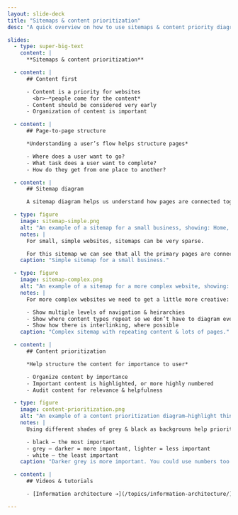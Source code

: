 ```yaml
---
layout: slide-deck
title: "Sitemaps & content prioritization"
desc: "A quick overview on how to use sitemaps & content priority diagrams to plan and structure content for websites."

slides:
  - type: super-big-text
    content: |
      **Sitemaps & content prioritization**

  - content: |
      ## Content first

      - Content is a priority for websites
        <br>—*people come for the content*
      - Content should be considered very early
      - Organization of content is important

  - content: |
      ## Page-to-page structure

      *Understanding a user’s flow helps structure pages*

      - Where does a user want to go?
      - What task does a user want to complete?
      - How do they get from one place to another?

  - content: |
      ## Sitemap diagram

      A sitemap diagram helps us understand how pages are connected together—visually.

  - type: figure
    image: sitemap-simple.png
    alt: "An example of a sitemap for a small business, showing: Home, About, Contact, Services"
    notes: |
      For small, simple websites, sitemaps can be very sparse.

      For this sitemap we can see that all the primary pages are connected together, but you have to enter into the “Services” section for more details of each offered service.
    caption: "Simple sitemap for a small business."

  - type: figure
    image: sitemap-complex.png
    alt: "An example of a sitemap for a more complex website, showing: multiple levels of navigation, repeated content types, and cross linking"
    notes: |
      For more complex websites we need to get a little more creative:

      - Show multiple levels of navigation & heirarchies
      - Show where content types repeat so we don’t have to diagram everything
      - Show how there is interlinking, where possible
    caption: "Complex sitemap with repeating content & lots of pages."

  - content: |
      ## Content prioritization

      *Help structure the content for importance to user*

      - Organize content by importance
      - Important content is highlighted, or more highly numbered
      - Audit content for relevance & helpfulness

  - type: figure
    image: content-prioritization.png
    alt: "An example of a content prioritization diagram—highlight things that are really import and some that aren’t."
    notes: |
      Using different shades of grey & black as backgrouns help prioritize page content.

      - black — the most important
      - grey — darker = more important, lighter = less important
      - white — the least important
    caption: "Darker grey is more important. You could use numbers too."

  - content: |
      ## Videos & tutorials

      - [Information architecture ➔](/topics/information-architecture/)

---
```


